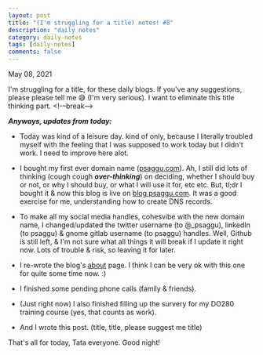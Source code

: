 ```yaml
---
layout: post
title: "(I'm struggling for a title) notes! #8"
description: "daily notes"
category: daily-notes
tags: [daily-notes]
comments: false
---
```


May 08, 2021


I'm struggling for a title, for these daily blogs. If you've any suggestions, please please tell me 😅 (I'm very serious). I want to eliminate this title thinking part. <!-–break–->

***Anyways, updates from today:***

- Today was kind of a leisure day. kind of only, because I literally troubled myself with the feeling that I was supposed to work today but I didn't work. I need to improve here alot.

- I bought my first ever domain name ([psaggu.com](blog.psaggu.com)). Ah, I still did lots of thinking (cough cough ***over-thinking***) on deciding, whether I should buy or not, or why I should buy, or what I will use it for, etc etc. But, tl;dr I bought it & now this blog is live on [blog.psaggu.com](blog.psaggu.com). It was a good exercise for me, understanding how to create DNS records.

- To make all my social media handles, cohesvibe with the new domain name, I changed/updated the twitter username (to @_psaggu), linkedIn (to psaggu) & gnome gitlab username (to psaggu) handles. Well, Github is still left, & I'm not sure what all things it will break if I update it right now. Lots of trouble & risk, so leaving it for later.

- I re-wrote the blog's [about](https://blog.psaggu.com/about.html) page. I think I can be very ok with this one for quite some time now. :)

- I finished some pending phone calls (family & friends).

- (Just right now) I also finished filling up the survery for my DO280 training course (yes, that counts as work).

- And I wrote this post. (title, title, please suggest me title)

That's all for today, Tata everyone. Good night!


